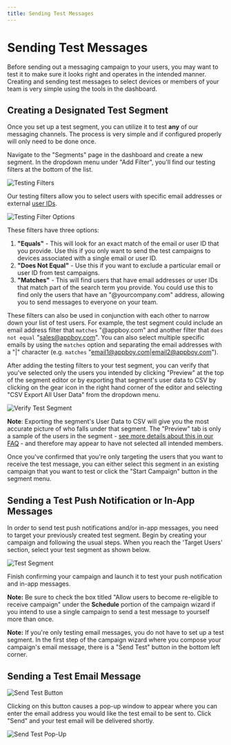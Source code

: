 ```yaml
---
title: Sending Test Messages
---
```

# Sending Test Messages

Before sending out a messaging campaign to your users, you may want to test it to make sure it looks right and operates in the intended manner. Creating and sending test messages to select devices or members of your team is very simple using the tools in the dashboard.

## Creating a Designated Test Segment

Once you set up a test segment, you can utilize it to test __any__ of our messaging channels. The process is very simple and if configured properly will only need to be done once.

Navigate to the "Segments" page in the dashboard and create a new segment. In the dropdown menu under "Add Filter", you'll find our testing filters at the bottom of the list.

![Testing Filters][1]

Our testing filters allow you to select users with specific email addresses or external [user IDs][2].

![Testing Filter Options][3]

These filters have three options:

1. __"Equals"__ - This will look for an exact match of the email or user ID that you provide. Use this if you only want to send the test campaigns to devices associated with a single email or user ID.
2. __"Does Not Equal"__ - Use this if you want to exclude a particular email  or user ID from test campaigns.
3. __"Matches"__ - This will find users that have email addresses or user IDs that match part of the search term you provide. You could use this to find only the users that have an "@yourcompany.com" address, allowing you to send messages to everyone on your team.

These filters can also be used in conjunction with each other to narrow down your list of test users. For example, the test segment could include an email address filter that `matches` "@appboy.com" and another filter that `does not equal` "sales@appboy.com". You can also select multiple specific emails by using the   `matches` option and separating the email addresses with a "\|" character (e.g. `matches` "email1@appboy.com\|email2@appboy.com").

After adding the testing filters to your test segment, you can verify that you've selected only the users you intended by clicking "Preview" at the top of the segment editor or by exporting that segment's user data to CSV by clicking on the gear icon in the right hand corner of the editor and selecting "CSV Export All User Data" from the dropdown menu.

![Verify Test Segment][4]

__Note__: Exporting the segment's User Data to CSV will give you the most accurate picture of who falls under that segment. The "Preview" tab is only a sample of the users in the segment - [see more details about this in our FAQ][7] - and therefore may appear to have not selected all intended members.

Once you've confirmed that you're only targeting the users that you want to receive the test message, you can either select this segment in an existing campaign that you want to test or click the "Start Campaign" button in the segment menu.

## Sending a Test Push Notification or In-App Messages

In order to send test push notifications and/or in-app messages, you need to target your previously created test segment. Begin by creating your campaign and following the usual steps. When you reach the 'Target Users' section, select your test segment as shown below.

![Test Segment][8]

Finish confirming your campaign and launch it to test your push notification and in-app messages.

__Note:__ Be sure to check the box titled "Allow users to become re-eligible to receive campaign" under the __Schedule__ portion of the campaign wizard if you intend to use a single campaign to send a test message to yourself more than once.

__Note:__ If you're only testing email messages, you do not have to set up a test segment. In the first step of the campaign wizard where you compose your campaign's email message, there is a "Send Test" button in the bottom left corner.

## Sending a Test Email Message

![Send Test Button][5]

Clicking on this button causes a pop-up window to appear where you can enter the email address you would like the test email to be sent to. Click "Send" and your test email will be delivered shortly.

![Send Test Pop-Up][6]


[1]: /assets/img/testmessages1.png
[2]: /User_Data_Collection/Setting_User_IDs/iOS
[3]: /assets/img/testmessages2.png
[4]: /assets/img/testmessages3.png
[5]: /assets/img/testmessages4.png
[6]: /assets/img/testmessages5.png
[7]: /FAQs/#one-user-segment
[8]: /assets/img/test_segment.png
